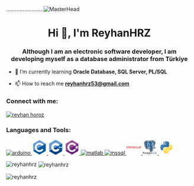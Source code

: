 .........................![MasterHead](https://lh3.googleusercontent.com/w6ZMif_XGnuDTfZcZ3KDjfXVOKMRMhRPa9ZglJVdkQbLYBWWfB1xNgrmaxmhnLF1xkLsralQjV-Np818nIe6sf6H5TSxvISGooD6SlIYg7861p7X4HF8TFdDGZXiVUOMdA=w740)

<h1 align="center">Hi 👋, I'm ReyhanHRZ</h1>
<h3 align="center">Although I am an electronic software developer, I am developing myself as a database administrator from Türkiye</h3>

- 🌱 I’m currently learning **Oracle Database, SQL Server, PL/SQL**

- 📫 How to reach me **reyhanhrz53@gmail.com**

<h3 align="left">Connect with me:</h3>
<p align="left">
<a href="https://dev.to/reyhan horoz" target="blank"><img align="center" src="https://raw.githubusercontent.com/rahuldkjain/github-profile-readme-generator/master/src/images/icons/Social/devto.svg" alt="reyhan horoz" height="30" width="40" /></a>
</p>

<h3 align="left">Languages and Tools:</h3>
<p align="left"> <a href="https://www.arduino.cc/" target="_blank" rel="noreferrer"> <img src="https://cdn.worldvectorlogo.com/logos/arduino-1.svg" alt="arduino" width="40" height="40"/> </a> <a href="https://www.cprogramming.com/" target="_blank" rel="noreferrer"> <img src="https://raw.githubusercontent.com/devicons/devicon/master/icons/c/c-original.svg" alt="c" width="40" height="40"/> </a> <a href="https://www.w3schools.com/cpp/" target="_blank" rel="noreferrer"> <img src="https://raw.githubusercontent.com/devicons/devicon/master/icons/cplusplus/cplusplus-original.svg" alt="cplusplus" width="40" height="40"/> </a> <a href="https://www.w3schools.com/cs/" target="_blank" rel="noreferrer"> <img src="https://raw.githubusercontent.com/devicons/devicon/master/icons/csharp/csharp-original.svg" alt="csharp" width="40" height="40"/> </a> <a href="https://www.mathworks.com/" target="_blank" rel="noreferrer"> <img src="https://upload.wikimedia.org/wikipedia/commons/2/21/Matlab_Logo.png" alt="matlab" width="40" height="40"/> </a> <a href="https://www.microsoft.com/en-us/sql-server" target="_blank" rel="noreferrer"> <img src="https://www.svgrepo.com/show/303229/microsoft-sql-server-logo.svg" alt="mssql" width="40" height="40"/> </a> <a href="https://www.oracle.com/" target="_blank" rel="noreferrer"> <img src="https://raw.githubusercontent.com/devicons/devicon/master/icons/oracle/oracle-original.svg" alt="oracle" width="40" height="40"/> </a> <a href="https://www.postgresql.org" target="_blank" rel="noreferrer"> <img src="https://raw.githubusercontent.com/devicons/devicon/master/icons/postgresql/postgresql-original-wordmark.svg" alt="postgresql" width="40" height="40"/> </a> <a href="https://www.python.org" target="_blank" rel="noreferrer"> <img src="https://raw.githubusercontent.com/devicons/devicon/master/icons/python/python-original.svg" alt="python" width="40" height="40"/> </a> </p>

<p><img align="left" src="https://github-readme-stats.vercel.app/api/top-langs?username=reyhanhrz&show_icons=true&locale=en&layout=compact" alt="reyhanhrz" /></p>

<p>&nbsp;<img align="center" src="https://github-readme-stats.vercel.app/api?username=reyhanhrz&show_icons=true&locale=en" alt="reyhanhrz" /></p>

<p><img align="center" src="https://github-readme-streak-stats.herokuapp.com/?user=reyhanhrz&" alt="reyhanhrz" /></p>


